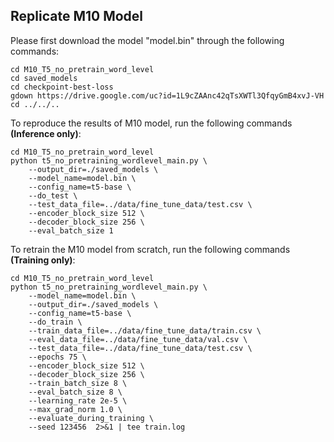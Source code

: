 ## Replicate M10 Model

Please first download the model "model.bin" through the following commands:
```
cd M10_T5_no_pretrain_word_level
cd saved_models
cd checkpoint-best-loss
gdown https://drive.google.com/uc?id=1L9cZAAnc42qTsXWTl3QfqyGmB4xvJ-VH
cd ../../..
```

To reproduce the results of M10 model, run the following commands **(Inference only)**:
```
cd M10_T5_no_pretrain_word_level
python t5_no_pretraining_wordlevel_main.py \
    --output_dir=./saved_models \
    --model_name=model.bin \
    --config_name=t5-base \
    --do_test \
    --test_data_file=../data/fine_tune_data/test.csv \
    --encoder_block_size 512 \
    --decoder_block_size 256 \
    --eval_batch_size 1 
```

To retrain the M10 model from scratch, run the following commands **(Training only)**:
```
cd M10_T5_no_pretrain_word_level
python t5_no_pretraining_wordlevel_main.py \
    --model_name=model.bin \
    --output_dir=./saved_models \
    --config_name=t5-base \
    --do_train \
    --train_data_file=../data/fine_tune_data/train.csv \
    --eval_data_file=../data/fine_tune_data/val.csv \
    --test_data_file=../data/fine_tune_data/test.csv \
    --epochs 75 \
    --encoder_block_size 512 \
    --decoder_block_size 256 \
    --train_batch_size 8 \
    --eval_batch_size 8 \
    --learning_rate 2e-5 \
    --max_grad_norm 1.0 \
    --evaluate_during_training \
    --seed 123456  2>&1 | tee train.log
```
